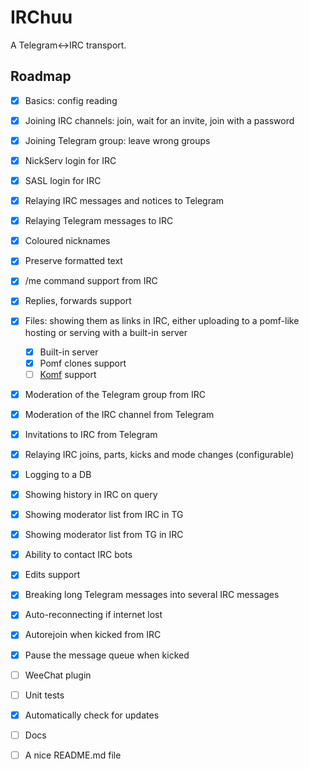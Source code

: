 # IRChuu
A Telegram<->IRC transport.

## Roadmap
- [x] Basics: config reading

- [x] Joining IRC channels: join, wait for an invite, join with a password
- [x] Joining Telegram group: leave wrong groups
- [x] NickServ login for IRC
- [x] SASL login for IRC

- [x] Relaying IRC messages and notices to Telegram
- [x] Relaying Telegram messages to IRC
- [x] Coloured nicknames
- [x] Preserve formatted text
- [x] /me command support from IRC
- [x] Replies, forwards support
- [x] Files: showing them as links in IRC, either uploading to a pomf-like hosting or serving with a built-in server
  - [x] Built-in server
  - [x] Pomf clones support
  - [ ] [Komf](https://github.com/koto-bank/komf) support
- [x] Moderation of the Telegram group from IRC
- [x] Moderation of the IRC channel from Telegram
- [x] Invitations to IRC from Telegram
- [x] Relaying IRC joins, parts, kicks and mode changes (configurable)

- [x] Logging to a DB
- [x] Showing history in IRC on query

- [x] Showing moderator list from IRC in TG
- [x] Showing moderator list from TG in IRC
- [x] Ability to contact IRC bots
- [x] Edits support
- [x] Breaking long Telegram messages into several IRC messages
- [x] Auto-reconnecting if internet lost
- [x] Autorejoin when kicked from IRC
- [x] Pause the message queue when kicked

- [ ] WeeChat plugin
- [ ] Unit tests
- [x] Automatically check for updates

- [ ] Docs
- [ ] A nice README.md file

